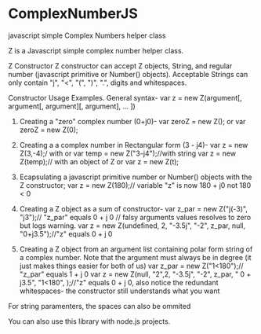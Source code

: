 # ComplexNumberJS
javascript simple Complex Numbers helper class

Z is a Javascript simple complex number helper class.

Z Constructor
Z constructor can accept Z objects, String, and regular number (javascript primitive or Number() objects).
Acceptable Strings can only contain "j", "<", "(", ")", ".", digits and whitespaces.

Constructor Usage Examples.
General syntax- var z = new Z(argument[, argument[, argument][, argument], ... ])

1. Creating a "zero" complex number (0+j0)-
        var zeroZ = new Z();
    or
        var zeroZ = new Z(0);

2. Creating a a complex number in Rectangular form (3 - j4)-
        var z = new Z(3,-4);/ with
    or
        var temp = new Z("3-j4");//with string
        var z = new Z(temp);// with an object of Z
    or
        var z = new Z(t);

3. Ecapsulating a javascript primitive number or Number() objects with the Z constructor;
        var z = new Z(180);// variable "z" is now 180 + j0 not 180 < 0

4. Creating a Z object as a sum of constructor-
        var z_par = new Z("j(-3)", "j3");// "z_par" equals 0 + j 0
        // falsy arguments values resolves to zero but logs warning.
        var z = new Z(undefined, 2, "-3.5j", "-2", z_par, null, "0+j3.5");//"z" equals 0 + j 0
5. Creating a Z object from an argument list containing polar form string of a complex number. Note that the argument must always be in degree (it just makes things easier for both of us)
        var z_par = new Z("1<180");// "z_par" equals 1 + j 0
        var z = new Z(null, "2",2, "-3.5j", "-2", z_par, "  0   +  j3.5", "1<180", );//"z" equals 0 + j 0, also notice the redundant whitespaces- the constructor still understands what you want


For string paramenters, the spaces can also be ommited

You can also use this library with node.js projects.